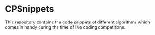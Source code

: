 # CPSnippets
This repository contains the code snippets of different algorithms which comes in handy during the time of live coding competitions.
